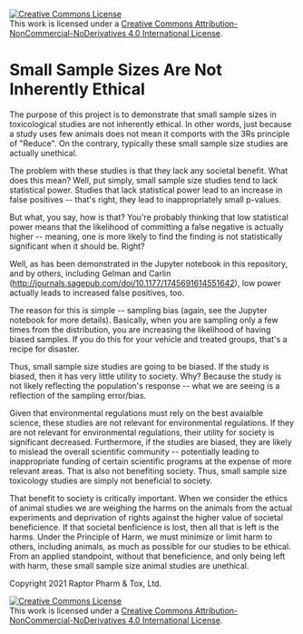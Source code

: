 <a rel="license" href="http://creativecommons.org/licenses/by-nc-nd/4.0/"><img alt="Creative Commons License" style="border-width:0" src="https://i.creativecommons.org/l/by-nc-nd/4.0/88x31.png" /></a><br />This work is licensed under a <a rel="license" href="http://creativecommons.org/licenses/by-nc-nd/4.0/">Creative Commons Attribution-NonCommercial-NoDerivatives 4.0 International License</a>.

# Small Sample Sizes Are Not Inherently Ethical

The purpose of this project is to demonstrate that small sample sizes in toxicological studies are not inherently ethical. In other words, just because a study uses few animals does not mean it comports with the 3Rs principle of "Reduce". On the contrary, typically these small sample size studies are actually unethical.

The problem with these studies is that they lack any societal benefit. What does this mean? Well, put simply, small sample size studies tend to lack statistical power. Studies that lack statistical power lead to an increase in false positives -- that's right, they lead to inappropriately small p-values.

But what, you say, how is that? You're probably thinking that low statistical power means that the likelihood of committing a false negative is actually higher -- meaning, one is more likely to find the finding is not statistically significant when it should be. Right?

Well, as has been demonstrated in the Jupyter notebook in this repository, and by others, including Gelman and Carlin (http://journals.sagepub.com/doi/10.1177/1745691614551642), low power actually leads to increased false positives, too. 

The reason for this is simple -- sampling bias (again, see the Jupyter notebook for more details). Basically, when you are sampling only a few times from the distribution, you are increasing the likelihood of having biased samples. If you do this for your vehicle and treated groups, that's a recipe for disaster.

Thus, small sample size studies are going to be biased. If the study is biased, then it has very little utility to society. Why? Because the study is not likely reflecting the population's response -- what we are seeing is a reflection of the sampling error/bias. 

Given that environmental regulations must rely on the best avaialble science, these studies are not relevant for environmental regulations. If they are not relevant for environmental regulations, their utility for society is significant decreased. Furthermore, if the studies are biased, they are likely to mislead the overall scientific community -- potentially leading to inappropriate funding of certain scientific programs at the expense of more relevant areas. That is also not benefiting society. Thus, small sample size toxicology studies are simply not beneficial to society.

That benefit to society is critically important. When we consider the ethics of animal studies we are weighing the harms on the animals from the actual experiments and deprivation of rights against the higher value of societal beneficience. If that societal benficience is lost, then all that is left is the harms. Under the Principle of Harm, we must minimize or limit harm to others, including animals, as much as possible for our studies to be ethical. From an applied standpoint, without that beneficience, and only being left with harm, these small sample size animal studies are unethical.

Copyright 2021 Raptor Pharm & Tox, Ltd.

<a rel="license" href="http://creativecommons.org/licenses/by-nc-nd/4.0/"><img alt="Creative Commons License" style="border-width:0" src="https://i.creativecommons.org/l/by-nc-nd/4.0/88x31.png" /></a><br />This work is licensed under a <a rel="license" href="http://creativecommons.org/licenses/by-nc-nd/4.0/">Creative Commons Attribution-NonCommercial-NoDerivatives 4.0 International License</a>.

